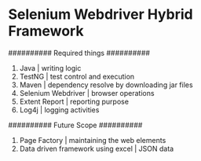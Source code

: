 # Selenium Webdriver Hybrid Framework

########## Required things ##########
1.  Java 				| writing logic
2.  TestNG				| test control and execution
3.  Maven 				| dependency resolve by downloading jar files
4.  Selenium Webdriver	| browser operations
5.  Extent Report		| reporting purpose
6.  Log4j				| logging activities

########## Future Scope ##########


1.  Page Factory		| maintaining the web elements
2.  Data driven framework using excel | JSON data
